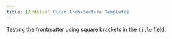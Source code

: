 ```yaml
---
title: [Ardalis' Clean Architecture Template]
---
```


Testing the frontmatter using square brackets in the `title` field.